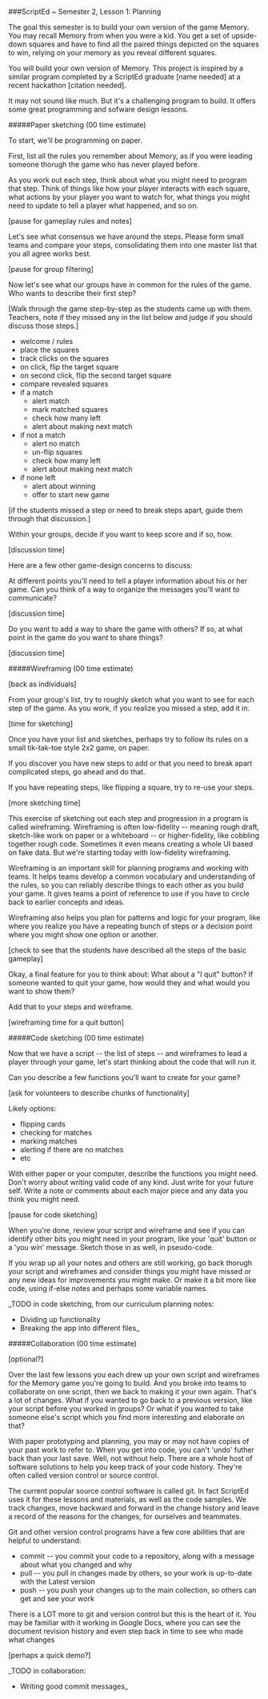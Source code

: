 ###ScriptEd ~ Semester 2, Lesson 1: Planning

The goal this semester is to build your own version of the game Memory.  You may recall Memory from when you were a kid.  You get a set of upside-down squares and have to find all the paired things depicted on the squares to win, relying on your memory as you reveal different squares.

You will build your own version of Memory.  This project is inspired by a similar program completed by a ScriptEd graduate [name needed] at a recent hackathon [citation needed].  

It may not sound like much.  But it's a challenging program to build.  It offers some great programming and sofware design lessons.

#####Paper sketching (00 time estimate)

To start, we'll be programming on paper.

First, list all the rules you remember about Memory, as if you were leading someone thorugh the game who has never played before.


As you work out each step, think about what you might need to program that step.  Think of things like how your player interacts with each square, what actions by your player you want to watch for, what things you might need to update to tell a player what happened, and so on.

[pause for gameplay rules and notes]

Let's see what consensus we have around the steps.  Please form small teams and compare your steps, consolidating them into one master list that you all agree works best.

[pause for group filtering]

Now let's see what our groups have in common for the rules of the game.  Who wants to describe their first step?

[Walk through the game step-by-step as the students came up with them.  Teachers, note if they missed any in the list below and judge if you should discuss those steps.]

* welcome / rules
* place the squares
* track clicks on the squares
* on click, flip the target square
* on second click, flip the second target square
* compare revealed squares
* if a match
    * alert match
    * mark matched squares
    * check how many left
    * alert about making next match
* if not a match
    * alert no match
    * un-flip squares
    * check how many left
    * alert about making next match
* if none left
    * alert about winning
    * offer to start new game

[if the students missed a step or need to break steps apart, guide them through that discussion.]

Within your groups, decide if you want to keep score and if so, how.

[discussion time]

Here are a few other game-design concerns to discuss:

At different points you'll need to tell a player information about his or her game.  Can you think of a way to organize the messages you'll want to communicate?

[discussion time]

Do you want to add a way to share the game with others?  If so, at what point in the game do you want to share things?

[discussion time]


#####Wireframing (00 time estimate)

[back as individuals]

From your group's list, try to roughly sketch what you want to see for each step of the game.  As you work, if you realize you missed a step, add it in.

[time for sketching]  

Once you have your list and sketches, perhaps try to follow its rules on a small tik-tak-toe style 2x2 game, on paper.

If you discover you have new steps to add or that you need to break apart complicated steps, go ahead and do that.

If you have repeating steps, like flipping a square, try to re-use your steps.

[more sketching time]


This exercise of sketching out each step and progression in a program is called wireframing.  Wireframing is often low-fidelity -- meaning rough draft, sketch-like work on paper or a whiteboard -- or higher-fidelity, like cobbling together rough code.  Sometimes it even means creating a whole UI based on fake data.  But we're starting today with low-fidelity wireframing.

Wireframing is an important skill for planning programs and working with teams.  It helps teams develop a common vocabulary and understanding of the rules, so you can reliably describe things to each other as you build your game.  It gives teams a point of reference to use if you have to circle back to earlier concepts and ideas.

Wireframing also helps you plan for patterns and logic for your program, like where you realize you have a repeating bunch of steps or a decision point where you might show one option or another.

[check to see that the students have described all the steps of the basic gameplay]

Okay, a final feature for you to think about:  What about a "I quit" button?  If someone wanted to quit your game, how would they and what would you want to show them?  

Add that to your steps and wireframe.

[wireframing time for a quit button]


#####Code sketching (00 time estimate)

Now that we have a script -- the list of steps -- and wireframes to lead a player through your game, let's start thinking about the code that will run it.  

Can you describe a few functions you'll want to create for your game?

[ask for volunteers to describe chunks of functionality]

Likely options:

* flipping cards
* checking for matches
* marking matches
* alerting if there are no matches
* etc


With either paper or your computer, describe the functions you might need.  Don't worry about writing valid code of any kind.  Just write for your future self.  Write a note or comments about each major piece and any data you think you might need.

[pause for code sketching]

When you're done, review your script and wireframe and see if you can identify other bits you might need in your program, like your 'quit' button or a 'you win' message.  Sketch those in as well, in pseudo-code.

If you wrap up all your notes and others are still working, go back thorugh your script and wireframes and consider things you might have missed or any new ideas for improvements you might make.  Or make it a bit more like code, using if-else notes and perhaps some variable names.

_TODO in code sketching, from our curriculum planning notes:
* Dividing up functionality
* Breaking the app into different files_


#####Collaboration (00 time estimate)

[optional?]

Over the last few lessons you each drew up your own script and wireframes for the Memory game you're going to build.  And you broke into teams to collaborate on one script, then we back to making it your own again.  That's a lot of changes.  What if you wanted to go back to a previous version, like your script before you worked in groups?  Or what if you wanted to take someone else's script which you find more interesting and elaborate on that?  

With paper prototyping and planning, you may or may not have copies of your past work to refer to.  When you get into code, you can't 'undo' futher back than your last save.  Well, not without help.  There are a whole host of software solutions to help you keep track of your code history.  They're often called version control or source control.  

The current popular source control software is called git.  In fact ScriptEd uses it for these lessons and materials, as well as the code samples.  We track changes, move backward and forward in the change history and leave a record of the reasons for the changes, for ourselves and teammates.

Git and other version control programs have a few core abilities that are helpful to understand:

* commit -- you commit your code to a repository, along with a message about what you changed and why
* pull -- you pull in changes made by others, so your work is up-to-date with the Latest version
* push -- you push your changes up to the main collection, so others can get and see your work

There is a LOT more to git and version control but this is the heart of it.  You may be familiar with it working in Google Docs, where you can see the document revision history and even step back in time to see who made what changes

[perhaps a quick demo?]


_TODO in collaboration:
* Writing good commit messages_
